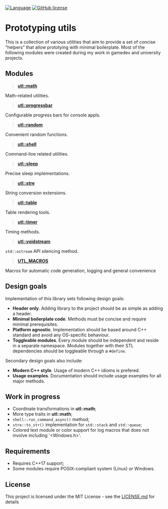 

[![Language](https://img.shields.io/badge/C++-std=17-blue.svg?style=flat&logo=cplusplus)](https://en.wikipedia.org/wiki/C%2B%2B#Standardization)
[![GitHub license](https://img.shields.io/badge/license-MIT-blue.svg)](https://github.com/DmitriBogdanov/prototyping_utils/blob/master/LICENSE.md)

# Prototyping utils

This is a collection of various utilities that aim to provide a set of concise "helpers" that allow prototying with minimal boilerplate. Most of the following modules were created during my work in gamedev and university projects.

## Modules

> [**utl::math**](https://github.com/DmitriBogdanov/prototyping_utils/blob/master/docs/math.md)

Math-related utilities.

> [**utl::progressbar**](https://github.com/DmitriBogdanov/prototyping_utils/blob/master/docs/progressbar.md)

Configurable progress bars for console appls.

> [**utl::random**](https://github.com/DmitriBogdanov/prototyping_utils/blob/master/docs/random.md)

Convenient random functions.

> [**utl::shell**](https://github.com/DmitriBogdanov/prototyping_utils/blob/master/docs/shell.md)

Command-line related utilities.

> [**utl::sleep**](https://github.com/DmitriBogdanov/prototyping_utils/blob/master/docs/sleep.md)

Precise sleep implementations.

> [**utl::stre**](https://github.com/DmitriBogdanov/prototyping_utils/blob/master/docs/stre.md)

String conversion extensions.

> [**utl::table**](https://github.com/DmitriBogdanov/prototyping_utils/blob/master/docs/table.md)

Table rendering tools.

> [**utl::timer**](https://github.com/DmitriBogdanov/prototyping_utils/blob/master/docs/timer.md)

Timing methods.

> [**utl::voidstream**](https://github.com/DmitriBogdanov/prototyping_utils/blob/master/docs/voidstream.md)

`std::ostream` API silencing method.

> [**UTL_MACROS**](https://github.com/DmitriBogdanov/prototyping_utils/blob/master/docs/MACROS.md)

Macros for automatic code generation, logging and general convenience

## Design goals

Implementation of this library sets following design goals:

* **Header only**. Adding library to the project should be as simple as adding a header.
* **Minimal boilerplate code**. Methods must be concise and require minimal prerequisites.
* **Platform agnostic**. Implementation should be based around C++ standard and avoid any OS-specific behaviour.
* **Toggleable modules**. Every module should be independent and reside in a separate namespace. Modules together with their STL dependencies should be toggleable through a `#define`.

Secondary design goals also include:

* **Modern C++ style**. Usage of modern C++ idioms is prefered.
* **Usage examples**. Documentation should include usage examples for all major methods.

## Work in progress

* Coordinate transformations in **utl::math**;
* More type traits in **utl::math**;
* `shell::run_command_async()` method;
* `stre::to_str()` implementation for `std::stack` and `std::queue`;
* Colored text module or color support for log macros that does not involve including '<Windows.h>'.

## Requirements

* Requires C++17 support;
* Some modules require POSIX-compliant system (Linux) or Windows.


## License

This project is licensed under the MIT License - see the [LICENSE.md](https://github.com/DmitriBogdanov/prototyping_utils/blob/master/LICENSE.md) for details
